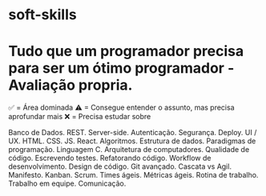 # soft-skills
# Tudo que um programador precisa para ser um ótimo programador - Avaliação propria.


✅ = Área dominada
⚠ = Consegue entender o assunto, mas precisa aprofundar mais
❌ = Precisa estudar sobre


Banco de Dados.
REST.
Server-side.
Autenticação.
Segurança.
Deploy.
UI / UX.
HTML.
CSS.
JS.
React.
Algoritmos.
Estrutura de dados.
Paradigmas de programação.
Linguagem C.
Arquitetura de computadores.
Qualidade de código.
Escrevendo testes.
Refatorando código.
Workflow de desenvolvimento.
Design de código.
Git avançado.
Cascata vs Agil.
Manifesto.
Kanban.
Scrum.
Times ágeis.
Métricas ágeis.
Rotina de trabalho.
Trabalho em equipe.
Comunicação.
